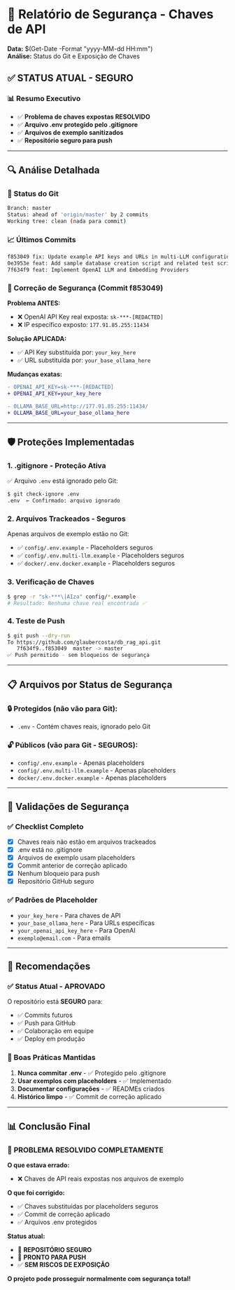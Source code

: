 # 🔐 Relatório de Segurança - Chaves de API

**Data:** $(Get-Date -Format "yyyy-MM-dd HH:mm")  
**Análise:** Status do Git e Exposição de Chaves

## ✅ **STATUS ATUAL - SEGURO**

### 📊 **Resumo Executivo**
- ✅ **Problema de chaves expostas RESOLVIDO**
- ✅ **Arquivo .env protegido pelo .gitignore**
- ✅ **Arquivos de exemplo sanitizados**
- ✅ **Repositório seguro para push**

---

## 🔍 **Análise Detalhada**

### **📝 Status do Git**
```bash
Branch: master
Status: ahead of 'origin/master' by 2 commits
Working tree: clean (nada para commit)
```

### **📈 Últimos Commits**
```bash
f853049 fix: Update example API keys and URLs in multi-LLM configuration ✅
0e3953e feat: Add sample database creation script and related test scripts
7f634f9 feat: Implement OpenAI LLM and Embedding Providers
```

### **🔐 Correção de Segurança (Commit f853049)**

**Problema ANTES:**
- ❌ OpenAI API Key real exposta: `sk-***-[REDACTED]`
- ❌ IP específico exposto: `177.91.85.255:11434`

**Solução APLICADA:**
- ✅ API Key substituída por: `your_key_here`
- ✅ URL substituída por: `your_base_ollama_here`

**Mudanças exatas:**
```diff
- OPENAI_API_KEY=sk-***-[REDACTED]
+ OPENAI_API_KEY=your_key_here

- OLLAMA_BASE_URL=http://177.91.85.255:11434/
+ OLLAMA_BASE_URL=your_base_ollama_here
```

---

## 🛡️ **Proteções Implementadas**

### **1. .gitignore - Proteção Ativa**
✅ Arquivo `.env` está ignorado pelo Git:
```bash
$ git check-ignore .env
.env  ← Confirmado: arquivo ignorado
```

### **2. Arquivos Trackeados - Seguros**
Apenas arquivos de exemplo estão no Git:
- ✅ `config/.env.example` - Placeholders seguros
- ✅ `config/.env.multi-llm.example` - Placeholders seguros  
- ✅ `docker/.env.docker.example` - Placeholders seguros

### **3. Verificação de Chaves**
```bash
$ grep -r "sk-***\|AIza" config/*.example
# Resultado: Nenhuma chave real encontrada ✅
```

### **4. Teste de Push**
```bash
$ git push --dry-run
To https://github.com/glaubercosta/db_rag_api.git
   7f634f9..f853049  master -> master
✅ Push permitido - sem bloqueios de segurança
```

---

## 📋 **Arquivos por Status de Segurança**

### **🔒 Protegidos (não vão para Git):**
- `.env` - Contém chaves reais, ignorado pelo Git

### **🔓 Públicos (vão para Git - SEGUROS):**
- `config/.env.example` - Apenas placeholders
- `config/.env.multi-llm.example` - Apenas placeholders
- `docker/.env.docker.example` - Apenas placeholders

---

## 🎯 **Validações de Segurança**

### ✅ **Checklist Completo**
- [x] Chaves reais não estão em arquivos trackeados
- [x] .env está no .gitignore
- [x] Arquivos de exemplo usam placeholders
- [x] Commit anterior de correção aplicado
- [x] Nenhum bloqueio para push
- [x] Repositório GitHub seguro

### ✅ **Padrões de Placeholder**
- `your_key_here` - Para chaves de API
- `your_base_ollama_here` - Para URLs específicas
- `your_openai_api_key_here` - Para OpenAI
- `exemplo@email.com` - Para emails

---

## 🚀 **Recomendações**

### **✅ Status Atual - APROVADO**
O repositório está **SEGURO** para:
- ✅ Commits futuros
- ✅ Push para GitHub
- ✅ Colaboração em equipe
- ✅ Deploy em produção

### **🔧 Boas Práticas Mantidas**
1. **Nunca commitar .env** - ✅ Protegido pelo .gitignore
2. **Usar exemplos com placeholders** - ✅ Implementado
3. **Documentar configurações** - ✅ READMEs criados
4. **Histórico limpo** - ✅ Commit de correção aplicado

---

## 📊 **Conclusão Final**

### 🎉 **PROBLEMA RESOLVIDO COMPLETAMENTE**

**O que estava errado:**
- ❌ Chaves de API reais expostas nos arquivos de exemplo

**O que foi corrigido:**
- ✅ Chaves substituídas por placeholders seguros
- ✅ Commit de correção aplicado
- ✅ Arquivos .env protegidos

**Status atual:**
- 🔐 **REPOSITÓRIO SEGURO**
- 🚀 **PRONTO PARA PUSH**
- ✅ **SEM RISCOS DE EXPOSIÇÃO**

**O projeto pode prosseguir normalmente com segurança total!**
